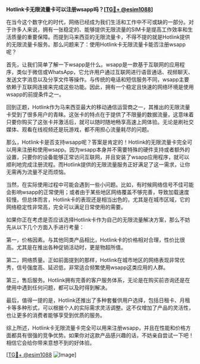 **Hotlink卡无限流量卡可以注册wsapp吗？[[TG💪+ @esim1088](https://t.me/s/esim1088)]**

在当今这个数字化的时代，网络已经成为我们生活和工作中不可或缺的一部分。对于许多人来说，拥有一张稳定的、能够提供无限流量的SIM卡是提高工作效率和生活质量的重要保障。而提到马来西亚的无限流量卡，不得不提的就是Hotlink提供的无限流量卡服务。那么问题来了：使用Hotlink卡无限流量卡能否注册wsapp呢？

首先，让我们简单了解一下wsapp是什么。wsapp是一款基于互联网的应用程序，类似于微信或WhatsApp，它允许用户通过互联网进行语音通话、视频聊天、发送文字消息以及分享文件等操作。与传统的电话和短信服务不同，wsapp主要依赖于互联网连接来完成这些功能。因此，拥有一个稳定且快速的网络环境是使用wsapp的前提条件之一。

回到正题，Hotlink作为马来西亚最大的移动通信运营商之一，其推出的无限流量卡受到了很多用户的青睐。这张卡的特点在于提供了不限量的数据流量，这意味着只要你购买了这张卡并激活后，就可以随时随地畅享高速上网体验。无论是刷社交媒体、观看在线视频还是玩游戏，都不用担心流量耗尽的问题。

那么，Hotlink卡是否支持wsapp呢？答案是肯定的！Hotlink的无限流量卡完全可以用来注册和使用wsapp。因为wsapp本身并不需要特殊的硬件支持或者额外的设置，只要你的设备能够正常访问互联网，并且安装了wsapp应用程序，就可以顺利地完成注册流程。而Hotlink提供的无限流量服务正好满足了这一需求，让你无需再为流量不足而烦恼。

当然，在实际使用过程中可能会遇到一些小问题。比如，有时候网络信号不佳可能会影响wsapp的正常使用；或者由于某些地区网络覆盖不够完善，导致加载速度较慢。但总体而言，Hotlink卡的表现还是相当出色的，尤其是在城市区域，它的网络稳定性非常高，完全可以满足日常使用的需要。

如果你正在考虑是否应该选择Hotlink卡作为自己的无限流量解决方案，那么不妨先从以下几个方面入手进行考量：

第一，价格因素。与其他同类产品相比，Hotlink卡的价格相对合理，性价比很高。尤其是在推出各种促销活动时，更是物超所值。

第二，网络质量。正如前面提到的那样，Hotlink在城市地区的网络表现非常优秀，信号强度高、延迟低，非常适合频繁使用wsapp这类应用的人群。

第三，售后服务。Hotlink拥有完善的客户服务体系，无论是在购买前咨询还是在使用中遇到任何问题，都可以及时得到解决。

最后，值得一提的是，Hotlink还推出了多种套餐供用户选择，包括日租卡、月租卡等多种形式，可以根据个人的实际需求灵活调整。这不仅增加了产品的灵活性，也让更多的消费者能够享受到优质的服务。

综上所述，Hotlink卡无限流量卡完全可以用来注册wsapp，并且在性能和价格方面都具有很强的竞争优势。如果你对这款产品感兴趣的话，不妨亲自尝试一下吧！相信它会给你带来意想不到的好体验。

[[TG💪+ @esim1088](https://t.me/s/esim1088) ![Image](https://i.postimg.cc/4NQfJmqS/Snipaste-2025-05-13-00-14-12.png)]